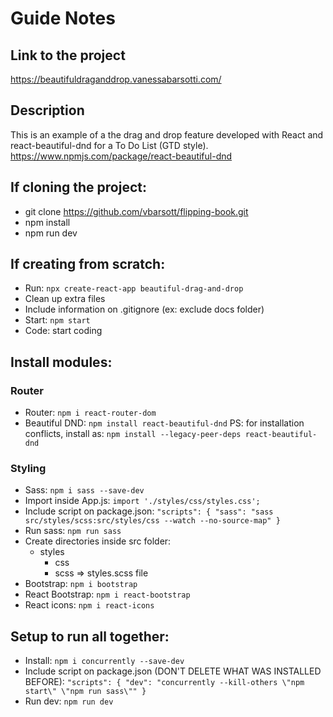 # Guide Notes

## Link to the project

https://beautifuldraganddrop.vanessabarsotti.com/

## Description

This is an example of a the drag and drop feature developed with React and react-beautiful-dnd for a To Do List (GTD style).
https://www.npmjs.com/package/react-beautiful-dnd

## If cloning the project:

- git clone https://github.com/vbarsott/flipping-book.git
- npm install
- npm run dev

## If creating from scratch:

- Run: `npx create-react-app beautiful-drag-and-drop`
- Clean up extra files
- Include information on .gitignore (ex: exclude docs folder)
- Start: `npm start`
- Code: start coding

## Install modules:

### Router

- Router: `npm i react-router-dom`
- Beautiful DND: `npm install react-beautiful-dnd`
  PS: for installation conflicts, install as: `npm install --legacy-peer-deps react-beautiful-dnd`

### Styling

- Sass: `npm i sass --save-dev`
- Import inside App.js: `import './styles/css/styles.css';`
- Include script on package.json:
  `"scripts": { "sass": "sass src/styles/scss:src/styles/css --watch --no-source-map" }`
- Run sass: `npm run sass`
- Create directories inside src folder:
  - styles
    - css
    - scss => styles.scss file
- Bootstrap: `npm i bootstrap`
- React Bootstrap: `npm i react-bootstrap`
- React icons: `npm i react-icons`

## Setup to run all together:

- Install: `npm i concurrently --save-dev`
- Include script on package.json (DON'T DELETE WHAT WAS INSTALLED BEFORE):
  `"scripts": { "dev": "concurrently --kill-others \"npm start\" \"npm run sass\"" }`
- Run dev: `npm run dev`
